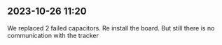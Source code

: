 
## 2023-10-26 11:20

[//]: # (Keywords: #key_1, #key_2)

We replaced 2 failed capacitors.
Re install the board.
But still there is no communication with the tracker

